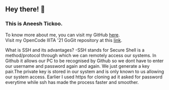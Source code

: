## Hey there! 👋 <br>
### This is Aneesh Tickoo. <br>
To know more about me, you can visit my GitHub <a href = "https://github.com/Aneesh02">here</a>. <br>
Visit my OpenCode IIITA '21 GoGit repository at this <a href = "https://github.com/Aneesh02/GoGit-Aneesh02">link</a>.

What is SSH and its advantages?
-SSH stands for Secure Shell is a method/protocol through which we can remotely access our systems. In Github it allows our PC to be recognised by Github so we dont have to enter our username and password again and again. We just generate a key pair.The private key is stored in our system and is only known to us allowing our system access. Earlier I used https for cloning ad it asked for password everytime while ssh has made the process faster and smoother.
